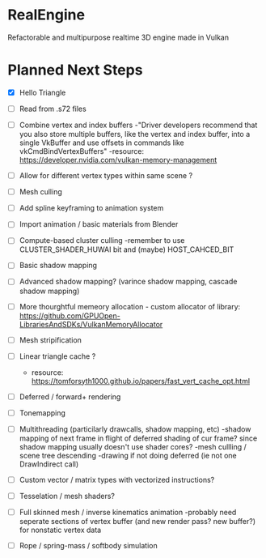 # RealEngine
Refactorable and multipurpose realtime 3D engine made in Vulkan

# Planned Next Steps

- [x] Hello Triangle
- [ ] Read from .s72 files
- [ ] Combine vertex and index buffers
    -"Driver developers recommend that you also store multiple buffers, like the vertex and index buffer, into a single VkBuffer and use offsets in commands like vkCmdBindVertexBuffers"
    -resource: https://developer.nvidia.com/vulkan-memory-management
- [ ] Allow for different vertex types within same scene ?
- [ ] Mesh culling
- [ ] Add spline keyframing to animation system
- [ ] Import animation / basic materials from Blender
- [ ] Compute-based cluster culling 
    -remember to use CLUSTER_SHADER_HUWAI bit and (maybe) HOST_CAHCED_BIT 
- [ ] Basic shadow mapping 
- [ ] Advanced shadow mapping? (varince shadow mapping, cascade shadow mapping)
- [ ] More thourghtful memeory allocation - custom allocator of library: https://github.com/GPUOpen-LibrariesAndSDKs/VulkanMemoryAllocator
- [ ] Mesh stripification
- [ ] Linear triangle cache ?
    - resource: https://tomforsyth1000.github.io/papers/fast_vert_cache_opt.html
- [ ] Deferred / forward+ rendering
- [ ] Tonemapping
- [ ] Multithreading (particilarly drawcalls, shadow mapping, etc)
		-shadow mapping of next frame in flight of deferred shading of cur frame?
       	since shadow mapping usually doesn't use shader cores?
        -mesh cullling / scene tree descending
       -drawing if not doing deferred (ie not one DrawIndirect call)
- [ ] Custom vector / matrix types with vectorized instructions?
- [ ] Tesselation / mesh shaders?
- [ ] Full skinned mesh / inverse kinematics animation
    -probably need seperate sections of vertex buffer (and new render pass? new buffer?) for nonstatic vertex data
- [ ] Rope / spring-mass / softbody simulation

